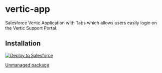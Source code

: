 # vertic-app
Salesforce Vertic Application with Tabs which allows users easily login on the Vertic Support Portal.

<h2>Installation</h2>
<a href="https://githubsfdeploy.herokuapp.com">
  <img alt="Deploy to Salesforce"
       src="https://raw.githubusercontent.com/afawcett/githubsfdeploy/master/deploy.png">
</a>

<a href="https://login.salesforce.com/packaging/installPackage.apexp?p0=04t28000000lPjr">Unmanaged package</a>
